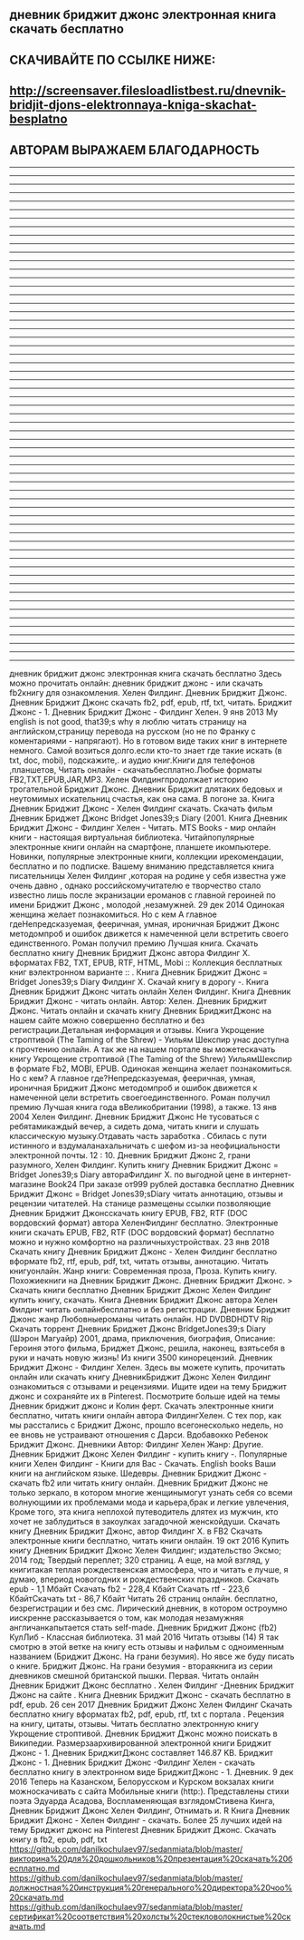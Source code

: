 дневник бриджит джонс электронная книга скачать бесплатно
--------------------------------------------------
СКАЧИВАЙТЕ ПО ССЫЛКЕ НИЖЕ:
--------------------------------------------------
http://screensaver.filesloadlistbest.ru/dnevnik-bridjit-djons-elektronnaya-kniga-skachat-besplatno
--------------------------------------------------
АВТОРАМ ВЫРАЖАЕМ БЛАГОДАРНОСТЬ
--------------------------------------------------
--------------------------------------------------
--------------------------------------------------
--------------------------------------------------
--------------------------------------------------
--------------------------------------------------
--------------------------------------------------
--------------------------------------------------
--------------------------------------------------
--------------------------------------------------
--------------------------------------------------
--------------------------------------------------
--------------------------------------------------
--------------------------------------------------
--------------------------------------------------
--------------------------------------------------
--------------------------------------------------
--------------------------------------------------
--------------------------------------------------
--------------------------------------------------
--------------------------------------------------
--------------------------------------------------
--------------------------------------------------
--------------------------------------------------
--------------------------------------------------
--------------------------------------------------
--------------------------------------------------
--------------------------------------------------
--------------------------------------------------
--------------------------------------------------
--------------------------------------------------
--------------------------------------------------
--------------------------------------------------
--------------------------------------------------
--------------------------------------------------
--------------------------------------------------
--------------------------------------------------
--------------------------------------------------
--------------------------------------------------
--------------------------------------------------
--------------------------------------------------
--------------------------------------------------
--------------------------------------------------
--------------------------------------------------
--------------------------------------------------
--------------------------------------------------
--------------------------------------------------
--------------------------------------------------
--------------------------------------------------
--------------------------------------------------
--------------------------------------------------
--------------------------------------------------
--------------------------------------------------
--------------------------------------------------
--------------------------------------------------
--------------------------------------------------
--------------------------------------------------
--------------------------------------------------
--------------------------------------------------
--------------------------------------------------
дневник бриджит джонс электронная книга скачать бесплатно Здесь можно прочитать онлайн: дневник бриджит джонс - или скачать fb2книгу для ознакомления. Хелен Филдинг. Дневник Бриджит Джонс. Дневник Бриджит Джонс скачать fb2, pdf, epub, rtf, txt, читать. Бриджит Джонс - 1. Дневник Бриджит Джонс - Филдинг Хелен. 9 янв 2013  My english is not good, that39;s why я люблю читать страницу на английском,страницу перевода на русском (но не по Франку с коментариями - напрягают). Но в готовом виде таких книг в интернете немного. Самой возиться долго.если кто-то знает где такие искать (в txt, doc, mobi), подскажите,. и аудио книг.Книги для телефонов ,планшетов, Читать онлайн - скачатьбесплатно.Любые форматы FB2,TXT,EPUB,JAR,MP3.  Хелен Филдингпродолжает историю трогательной Бриджит Джонс. Дневник Бриджит  длятаких бедовых и неутомимых искательниц счастья, как она сама. В погоне за. Книга Дневник Бриджит Джонс - Хелен Филдинг скачать. Скачать фильм Дневник Бриджет Джонс Bridget Jones39;s Diary (2001. Книга Дневник Бриджит Джонс - Филдинг Хелен - Читать. MTS Books - мир онлайн книги - настоящая виртуальная библиотека. Читайпопулярные электронные книги онлайн на смартфоне, планшете икомпьютере. Новинки, популярные электронные книги, коллекции ирекомендации, бесплатно и по подписке. Вашему вниманию представляется книга писательницы Хелен Филдинг ,которая на родине у себя известна уже очень давно , однако российскомучитателю е творчество стало известно лишь после экранизации ероманов с главной героиней по имени Бриджит Джонс , молодой ,незамужней. 29 дек 2014  Одинокая женщина желает познакомиться. Но с кем А главное гдеНепредсказуемая, фееричная, умная, ироничная Бриджит Джонс методомпроб и ошибок движется к намеченной цели встретить своего единственного. Роман получил премию Лучшая книга. Скачать бесплатно книгу Дневник Бриджит Джонс автора Филдинг Х. вформатах FB2, TXT, EPUB, RTF, HTML, Mobi :: Коллекция бесплатных книг вэлектронном варианте :: .
Книга Дневник Бриджит Джонс = Bridget Jones39;s Diary Филдинг Х. Скачай книгу в дорогу -. Книга Дневник Бриджит Джонс читать онлайн Хелен Филдинг. Книга Дневник Бриджит Джонс - читать онлайн. Автор: Хелен. Дневник Бриджит Джонс. Читать онлайн и скачать книгу Дневник БриджитДжонс на нашем сайте можно совершенно бесплатно и без регистрации.Детальная информация и отзывы. Книга Укрощение строптивой (The Taming of the Shrew) - Уильям Шекспир унас доступна к прочтению онлайн. А так же на нашем портале вы можетескачать книгу Укрощение строптивой (The Taming of the Shrew) УильямШекспир в формате Fb2, MOBI, EPUB. Одинокая женщина желает познакомиться. Но  с кем? А главное  где?Непредсказуемая, фееричная, умная, ироничная Бриджит Джонс методомпроб и ошибок движется к намеченной цели  встретить своегоединственного. Роман получил премию Лучшая книга года вВеликобритании (1998), а также. 13 янв 2004  Хелен Филдинг. Дневник Бриджит Джонс  Не тусоваться с ребятамикаждый вечер, а сидеть дома, читать книги и слушать классическую музыку.Отдавать часть заработка . Сбилась с пути истинного и вздумаланахальничать с шефом из-за неофициальности электронной почты. 12 : 10. Дневник Бриджит Джонс 2, грани разумного, Хелен Филдинг. Купить книгу Дневник Бриджит Джонс = Bridget Jones39;s Diary автораФилдинг Х. по выгодной цене в интернет-магазине Book24 При заказе от999 рублей доставка бесплатно Дневник Бриджит Джонс = Bridget Jones39;sDiary  читать аннотацию, отзывы и рецензии читателей. На станице размещены ссылки позволяющие Дневник Бриджит Джонсскачать книгу EPUB, FB2, RTF (DOC  вордовский формат) автора ХеленФилдинг бесплатно. Электронные книги скачать EPUB, FB2, RTF (DOC вордовский формат) бесплатно можно и нужно комфортно на различныхустройствах. 23 янв 2018  Скачать книгу Дневник Бриджит Джонс - Хелен Филдинг бесплатно вформате fb2, rtf, epub, pdf, txt, читать отзывы, аннотацию. Читать книгуонлайн. Жанр книги: Современная проза, Проза. Купить книгу. Похожиекниги на Дневник Бриджит Джонс. Дневник Бриджит Джонс. > Скачать книги бесплатно
Дневник Бриджит Джонс Хелен Филдинг купить книгу, скачать. Книга Дневник Бриджит Джонс автора Хелен Филдинг читать онлайнбесплатно и без регистрации. Дневник Бриджит Джонс жанр Любовныероманы читать онлайн. HD DVDBDHDTV Rip  Скачать торрент Дневник Бриджет Джонс BridgetJones39;s Diary (Шэрон Магуайр) 2001, драма, приключения, биография, Описание: Героиня этого фильма, Бриджет Джонс, решила, наконец, взятьсебя в руки и начать новую жизнь!  Из книги 3500 кинорецензий. Дневник Бриджит Джонс - Филдинг Хелен. Здесь вы можете купить, прочитать онлайн или скачать книгу ДневникБриджит Джонс Хелен Филдинг ознакомиться с отзывами и рецензиями. Ищите идеи на тему Бриджит джонс и сохраняйте их в Pinterest. Посмотрите больше идей на темы Дневник бриджит джонс и Колин ферт. Скачать электронные книги бесплатно, читать книги онлайн автора ФилдингХелен.  С тех пор, как мы расстались с Бриджит Джонс, прошло всегонесколько недель, но ее вновь не устраивают отношения с Дарси. Вдобавокко Ребенок Бриджит Джонс. Дневники Автор: Филдинг Хелен Жанр: Другие. Дневник Бриджит Джонс Хелен Филдинг - купить книгу  -. Популярные книги Хелен Филдинг - Книги для Вас - Скачать. English books  Ваши книги на английском языке.  Шедевры. Дневник Бриджит Джонс - скачать fb2 или читать книгу онлайн. Дневник Бриджит Джонс не только зеркало, в котором многие женщинымогут узнать себя со всеми волнующими их проблемами мода и карьера,брак и легкие увлечения,  Кроме того, эта книга неплохой путеводитель длятех из мужчин, кто хочет не заблудиться в закоулках загадочной женскойдуши. Скачать книгу Дневник Бриджит Джонс, автор Филдинг Х. в FB2
Скачать электронные книги бесплатно, читать книги онлайн. 19 окт 2016  Купить книгу Дневник Бриджит Джонс Хелен Филдинг; издательство Эксмо; 2014 год; Твердый переплет; 320 страниц.  А еще, на мой взгляд, у книгитакая теплая рождественская атмосфера, что и читать е лучше, я думаю, впериод новогодних и рождественских праздников. Cкачать epub - 1,1 Мбайт Cкачать fb2 - 228,4 Кбайт Cкачать rtf - 223,6 КбайтCкачать txt - 86,7 Кбайт Читать 26 страниц онлайн. бесплатно, безрегистрации и без смс. Лирический дневник, в котором остроумно иискренне рассказывается о том, как молодая незамужняя англичанкапытается стать self-made. Дневник Бриджит Джонс (fb2)  КулЛиб - Классная библиотека. 31 май 2016  Читать отзывы (14)  Я так смотрю в этой ветке на книгу есть отзывы и нафильм с одноименным названием (Бриджит Джонс. На грани безумия). Но явсе же буду писать о книге. Бриджит Джонс. На грани безумия - втораякнига из серии дневников смешной британской пышки. Первая. Читать онлайн Дневник Бриджит Джонс бесплатно . Хелен Филдинг -Дневник Бриджит Джонс на сайте . Книга Дневник Бриджит Джонс - скачать бесплатно в pdf, epub. 26 сен 2017  Дневник Бриджит Джонс Хелен Филдинг  Скачать бесплатно книгу вформатах fb2, pdf, epub, rtf, txt с портала . Рецензия на книгу, цитаты, отзывы. Читать бесплатно электронную книгу Укрощение строптивой. Дневник Бриджит Джонс можно поискать в Википедии. Размерзаархивированной электронной книги Бриджит Джонс - 1. Дневник БриджитДжонс составляет 146.87 KB. Бриджит Джонс - 1. Дневник Бриджит Джонс -Филдинг Хелен - скачать бесплатно книгу в электронном виде  БриджитДжонс - 1. Дневник. 9 дек 2016  Теперь на Казанском, Белорусском и Курском вокзалах книги можноскачивать с сайта Мобильные книги (http:). Представлены стихи поэта Эдуарда Асадова, Воспламеняющая взглядомСтивена Кинга, Дневник Бриджит Джонс Хелен Филдинг, Отнимать и. R Книга Дневник Бриджит Джонс - Хелен Филдинг - скачать. Более 25 лучших идей на тему Бриджит джонс на Pinterest
Дневник Бриджит Джонс. Скачать книгу в fb2, epub, pdf, txt
https://github.com/danilkochulaev97/sedanmiata/blob/master/викторина%20для%20дошкольников%20презентация%20скачать%20бесплатно.md
https://github.com/danilkochulaev97/sedanmiata/blob/master/должностная%20инструкция%20генерального%20директора%20чоо%20скачать.md
https://github.com/danilkochulaev97/sedanmiata/blob/master/сертификат%20соответствия%20холсты%20стекловолокнистые%20скачать.md